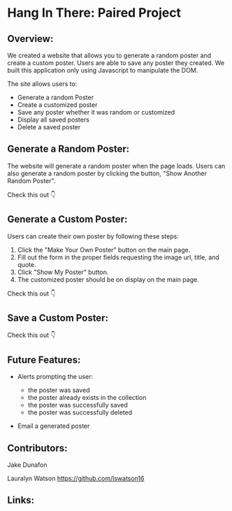 # Hang In There: Paired Project

## Overview:

We created a website that allows you to generate a random poster and create a custom poster. Users are able to save any poster they created. We built this application only using Javascript to manipulate the DOM.

The site allows users to:
* Generate a random Poster
* Create a customized poster
* Save any poster whether it was random or customized
* Display all saved posters
* Delete a saved poster

## Generate a Random Poster:

The website will generate a random poster when the page loads. Users can also generate a random poster by clicking the button, "Show Another Random Poster".

Check this out 👇

## Generate a Custom Poster:

Users can create their own poster by following these steps:
1. Click the "Make Your Own Poster" button on the main page.
2. Fill out the form in the proper fields requesting the image url, title, and quote.
3. Click "Show My Poster" button.
4. The customized poster should be on display on the main page.

Check this out 👇

## Save a Custom Poster:


Check this out 👇

## Future Features:

* Alerts prompting the user:
  * the poster was saved
  * the poster already exists in the collection
  * the poster was successfully saved
  * the poster was successfully deleted


* Email a generated poster

## Contributors:
Jake Dunafon

Lauralyn Watson https://github.com/lswatson16

## Links:
